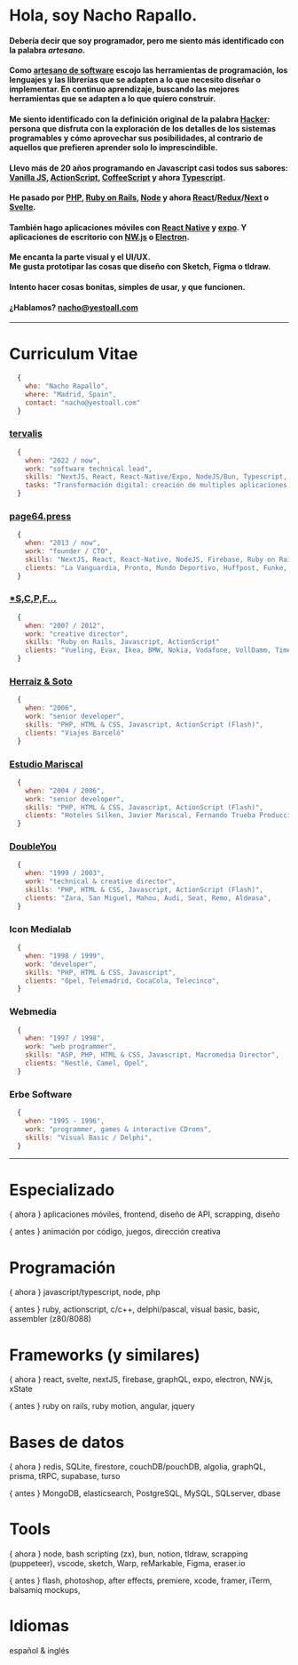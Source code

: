 # Hola, soy Nacho Rapallo.

#### Debería decir que soy programador, pero me siento más identificado con la palabra **_artesano_**.

#### Como [artesano de software](https://es.wikipedia.org/wiki/Artesan%C3%ADa_de_software) escojo las herramientas de programación, los lenguajes y las librerías que se adapten a lo que necesito diseñar o implementar. En continuo aprendizaje, buscando las mejores herramientas que se adapten a lo que quiero construir.

#### Me siento identificado con la definición original de la palabra [Hacker](https://es.wikipedia.org/wiki/Hacker): persona que disfruta con la exploración de los detalles de los sistemas programables y cómo aprovechar sus posibilidades, al contrario de aquellos que prefieren aprender solo lo imprescindible.

#### Llevo más de 20 años programando en Javascript casi todos sus sabores: [Vanilla JS](http://vanilla-js.com), [ActionScript](https://es.wikipedia.org/wiki/ActionScript), [CoffeeScript](https://coffeescript.org) y ahora [Typescript](https://www.typescriptlang.org).

#### He pasado por [PHP](https://www.php.net/manual/es/intro-whatis.php), [Ruby on Rails](https://rubyonrails.org), [Node](https://nodejs.org/es/) y ahora [React](https://es.reactjs.org)/[Redux](https://es.redux.js.org)/[Next](https://nextjs.org) o [Svelte](https://svelte.dev).

#### También hago aplicaciones móviles con <a href="https://reactnative.dev" target="_blank">React Native</a> y <a href="https://expo.dev" target="_blank">expo</a>. Y aplicaciones de escritorio con [NW.js](https://nwjs.io) o [Electron](https://www.electronjs.org).

#### Me encanta la parte visual y el UI/UX.<br>Me gusta prototipar las cosas que diseño con Sketch, Figma o tldraw.
#### Intento hacer cosas bonitas, simples de usar, y que funcionen.

#### ¿Hablamos? <nacho@yestoall.com>

---

# Curriculum Vitae

```js
  {
    who: "Nacho Rapallo",
    where: "Madrid, Spain",
    contact: "nacho@yestoall.com"
  }
```

### [tervalis](https://tervalis.com)

```js
  {
    when: "2022 / now",
    work: "software technical lead",
    skills: "NextJS, React, React-Native/Expo, NodeJS/Bun, Typescript, Redis, SQL Server, Linux Admin",
    tasks: "Transformación digital: creación de multiples aplicaciones para mejorar procesos internos de la compañía",
  }
```

### [page64.press](https://page64.press)

```js
  {
    when: "2013 / now",
    work: "founder / CTO",
    skills: "NextJS, React, React-Native, NodeJS, Firebase, Ruby on Rails"
    clients: "La Vanguardia, Pronto, Mundo Deportivo, Huffpost, Funke, Bauer Media Group, La Razón, El Periódico, Prensa Ibérica, TVguia, TVmovie, Prisa, Zapi, Agile..."
  }
```

### [\*S,C,P,F...](http://www.scpf.com)

```js
  {
    when: "2007 / 2012",
    work: "creative director",
    skills: "Ruby on Rails, Javascript, ActionScript"
    clients: "Vueling, Evax, Ikea, BMW, Nokia, Vodafone, VollDamm, Timeout, CocaCola, Pepsi, Ayuntamiento Barcelona..."
  }
```

### [Herraiz & Soto](https://www.herraizsoto.com)

```js
  {
    when: "2006",
    work: "senior developer",
    skills: "PHP, HTML & CSS, Javascript, ActionScript (Flash)",
    clients: "Viajes Barceló"
  }
```

### [Estudio Mariscal](https://mariscal.com/)

```js
  {
    when: "2004 / 2006",
    work: "senior developer",
    skills: "PHP, HTML & CSS, Javascript, ActionScript (Flash)",
    clients: "Hoteles Silken, Javier Mariscal, Fernando Trueba Producciones, Copa America",
  }
```

### [DoubleYou](http://www.doubleyou.com)

```js
  {
    when: "1999 / 2003",
    work: "technical & creative director",
    skills: "PHP, HTML & CSS, Javascript, ActionScript (Flash)",
    clients: "Zara, San Miguel, Mahou, Audi, Seat, Remo, Aldeasa",
  }
```

### Icon Medialab

```js
  {
    when: "1998 / 1999",
    work: "developer",
    skills: "PHP, HTML & CSS, Javascript",
    clients: "Opel, Telemadrid, CocaCola, Telecinco",
  }
```

### Webmedia

```js
  {
    when: "1997 / 1998",
    work: "web programmer",
    skills: "ASP, PHP, HTML & CSS, Javascript, Macromedia Director",
    clients: "Nestlé, Camel, Opel",
  }
```

### Erbe Software

```js
  {
    when: "1995 - 1996",
    work: "programmer, games & interactive CDroms",
    skills: "Visual Basic / Delphi",
  }
```

---

# Especializado

{ ahora } aplicaciones móviles, frontend, diseño de API, scrapping, diseño

{ antes } animación por código, juegos, dirección creativa

# Programación

{ ahora } javascript/typescript, node, php

{ antes } ruby, actionscript, c/c++, delphi/pascal, visual basic, basic, assembler (z80/8088)

# Frameworks (y similares)

{ ahora } react, svelte, nextJS, firebase, graphQL, expo, electron, NW.js, xState

{ antes } ruby on rails, ruby motion, angular, jquery

# Bases de datos

{ ahora } redis, SQLite, firestore, couchDB/pouchDB, algolia, graphQL, prisma, tRPC, supabase, turso

{ antes } MongoDB, elasticsearch, PostgreSQL, MySQL, SQLserver, dbase

# Tools

{ ahora } node, bash scripting (zx), bun, notion, tldraw, scrapping (puppeteer), vscode, sketch, Warp, reMarkable, Figma, eraser.io

{ antes } flash, photoshop, after effects, premiere, xcode, framer, iTerm, balsamiq mockups, 

# Idiomas

español & inglés
